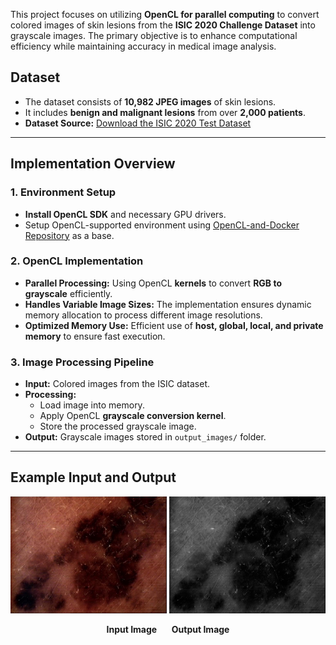 
This project focuses on utilizing **OpenCL for parallel computing** to convert colored images of skin lesions from the **ISIC 2020 Challenge Dataset** into grayscale images. The primary objective is to enhance computational efficiency while maintaining accuracy in medical image analysis.


## **Dataset**
- The dataset consists of **10,982 JPEG images** of skin lesions.
- It includes **benign and malignant lesions** from over **2,000 patients**.
- **Dataset Source:** [Download the ISIC 2020 Test Dataset](https://isic-challenge-data.s3.amazonaws.com/2020/ISIC_2020_Test_JPEG.zip)

---

## **Implementation Overview**
### **1. Environment Setup**
- **Install OpenCL SDK** and necessary GPU drivers.
- Setup OpenCL-supported environment using [OpenCL-and-Docker Repository](https://github.com/umarwaseeem/OpenCL-and-Docker) as a base.

### **2. OpenCL Implementation**
- **Parallel Processing:** Using OpenCL **kernels** to convert **RGB to grayscale** efficiently.
- **Handles Variable Image Sizes:** The implementation ensures dynamic memory allocation to process different image resolutions.
- **Optimized Memory Use:** Efficient use of **host, global, local, and private memory** to ensure fast execution.

### **3. Image Processing Pipeline**
- **Input:** Colored images from the ISIC dataset.
- **Processing:**
  - Load image into memory.
  - Apply OpenCL **grayscale conversion kernel**.
  - Store the processed grayscale image.
- **Output:** Grayscale images stored in `output_images/` folder.

---

## **Example Input and Output**
<p align="center">
  <img src="https://github.com/zaibunnisaq/OpenCL-Melenoma-Detection/blob/main/Melenoma%20Detection/Input%20Images/c.jpg" alt="Input Image" width="250"/>
  <img src="https://github.com/zaibunnisaq/OpenCL-Melenoma-Detection/blob/main/Melenoma%20Detection/Output%20Images/c.jpg_grayscale.jpg" alt="Output Image" width="250"/>
</p>

<p align="center"><b>Input Image</b> &nbsp;&nbsp;&nbsp;&nbsp; <b>Output Image</b></p>

